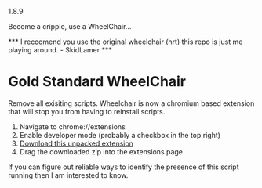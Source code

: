 1.8.9


Become a cripple, use a WheelChair...

*** I reccomend you use the original wheelchair (hrt)
this repo is just me playing around. - SkidLamer ***


# Gold Standard WheelChair
Remove all exisiting scripts. Wheelchair is now a chromium based extension that will stop you from having to reinstall scripts.

1. Navigate to chrome://extensions
2. Enable developer mode (probably a checkbox in the top right)
3. [Download this unpacked extension](https://github.com/hrt/WheelChair/releases/download/2.0/loader.zip)
4. Drag the downloaded zip into the extensions page



If you can figure out reliable ways to identify the presence of this script running then I am interested to know.
